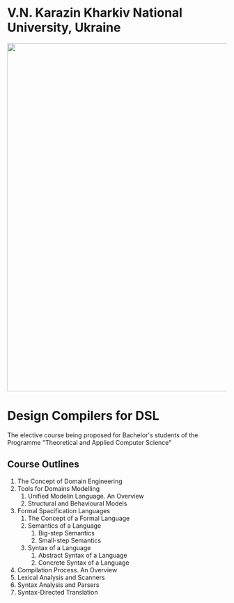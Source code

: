 <H1><b>V.N. Karazin Kharkiv National University, Ukraine</b></H1>
<img src='https://drive.google.com/uc?export=view&id=1TGMI1gTIv11v9tq-TOo5tRbH6ln6wScc' width="800" />

# Design Compilers for DSL

The elective course being proposed for Bachelor's students of the Programme "Theoretical and Applied Computer Science"

## **Course Outlines**

1. The Concept of Domain Engineering
2. Tools for Domains Modelling
   1. Unified Modelin Language. An Overview
   2. Structural and Behavioural Models
3. Formal Spacification Languages
   1. The Concept of a Formal Language
   2. Semantics of a Language
      1. Big-step Semantics
      2. Small-step Semantics
   4. Syntax of a Language
      1. Abstract Syntax of a Language
      2. Concrete Syntax of a Language
4. Compilation Process. An Overview
5. Lexical Analysis and Scanners
6. Syntax Analysis and Parsers
7. Syntax-Directed Translation
